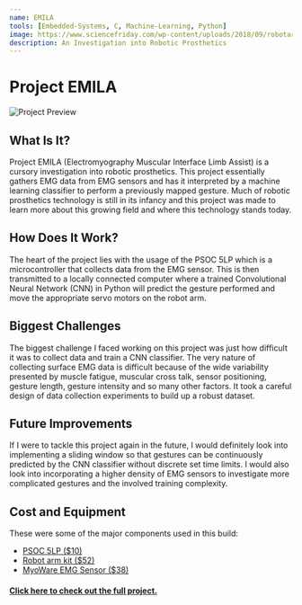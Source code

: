 ```yaml
---
name: EMILA
tools: [Embedded-Systems, C, Machine-Learning, Python]
image: https://www.sciencefriday.com/wp-content/uploads/2018/09/robotarm.png
description: An Investigation into Robotic Prosthetics
---
```


# Project EMILA
![Project Preview](http://ashazar.me/assets/EMILA-GIF.gif)

## What Is It?
Project EMILA (Electromyography Muscular Interface Limb Assist) is a cursory investigation into robotic prosthetics. This project essentially gathers EMG data from EMG sensors and has it interpreted by a machine learning classifier to perform a previously mapped gesture. Much of robotic prosthetics technology is still in its infancy and this project was made to learn more about this growing field and where this technology stands today.

## How Does It Work?
The heart of the project lies with the usage of the PSOC 5LP which is a microcontroller that collects data from the EMG sensor. This is then transmitted to a locally connected computer where a trained Convolutional Neural Network (CNN) in Python will predict the gesture performed and move the appropriate servo motors on the robot arm.

## Biggest Challenges
The biggest challenge I faced working on this project was just how difficult it was to collect data and train a CNN classifier. The very nature of collecting surface EMG data is difficult because of the wide variability presented by muscle fatigue, muscular cross talk, sensor positioning, gesture length, gesture intensity and so many other factors. It took a careful design of data collection experiments to build up a robust dataset.

## Future Improvements
If I were to tackle this project again in the future, I would definitely look into implementing a sliding window so that gestures can be continuously predicted by the CNN classifier without discrete set time limits. I would also look into incorporating a higher density of EMG sensors to investigate more complicated gestures and the involved training complexity.  

## Cost and Equipment
These were some of the major components used in this build:

-   [PSOC 5LP ($10)](https://www.cypress.com/products/32-bit-arm-cortex-m3-psoc-5lp)
-   [Robot arm kit ($52)](https://www.amazon.com/gp/product/B076Q4DYPN/ref=ppx_yo_dt_b_search_asin_title?ie=UTF8&psc=1)
-   [MyoWare EMG Sensor ($38)](https://www.amazon.com/MyoWare-Muscle-Sensor/dp/B018TIWR32/ref=sxts_sxwds-bia-wc-p13n1_0?cv_ct_cx=myoware&dchild=1&keywords=myoware&pd_rd_i=B018TIWR32&pd_rd_r=8ebbfe19-06c1-483e-8af4-cd2674677524&pd_rd_w=FpbKs&pd_rd_wg=SsheD&pf_rd_p=13bf9bc7-d68d-44c3-9d2e-647020f56802&pf_rd_r=JMNYYTN6589HHHYSP1KF&psc=1&qid=1597620946&sr=1-1-791c2399-d602-4248-afbb-8a79de2d236f)


#### [Click here to check out the full project.](https://github.com/AashinShazar/EMILA)



